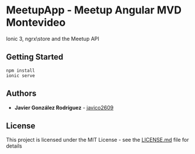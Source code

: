 # MeetupApp - Meetup Angular MVD Montevideo

Ionic 3, ngrx\store and the Meetup API 

## Getting Started

```
npm install
ionic serve
```

## Authors

* **Javier González Rodríguez** - [javico2609](https://github.com/javico2609)

## License

This project is licensed under the MIT License - see the [LICENSE.md](LICENSE.md) file for details
